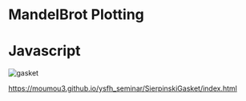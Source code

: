 # MandelBrot Plotting



# Javascript

<img src="https://github.com/moumou3/ysfh_seminar/wiki/images/gasket.png" alt="gasket" title="gasket">

https://moumou3.github.io/ysfh_seminar/SierpinskiGasket/index.html

